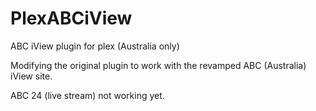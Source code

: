 # PlexABCiView
ABC iView plugin for plex (Australia only)

Modifying the original plugin to work with the revamped ABC (Australia) iView site.

ABC 24 (live stream) not working yet.


